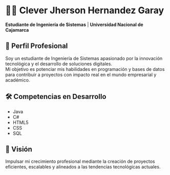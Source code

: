 # 👨‍💻 Clever Jherson Hernandez Garay
**Estudiante de Ingeniería de Sistemas** | **Universidad Nacional de Cajamarca**  
## 💼 Perfil Profesional
Soy un estudiante de Ingeniería de Sistemas apasionado por la innovación tecnológica y el desarrollo de soluciones digitales.  
Mi objetivo es potenciar mis habilidades en programación y bases de datos para contribuir a proyectos con impacto real en el mundo empresarial y académico.  
## 🛠 Competencias en Desarrollo
- Java  
- C#  
- HTML5  
- CSS  
- SQL  
## 🚀 Visión
Impulsar mi crecimiento profesional mediante la creación de proyectos eficientes, escalables y alineados a las tendencias tecnológicas actuales.
